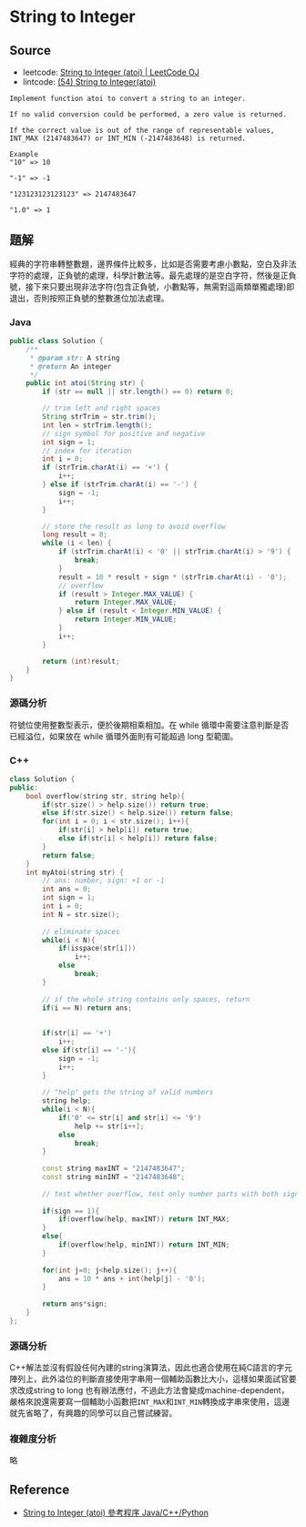 # String to Integer

## Source

- leetcode: [String to Integer (atoi) | LeetCode OJ](https://leetcode.com/problems/string-to-integer-atoi/)
- lintcode: [(54) String to Integer(atoi)](http://www.lintcode.com/en/problem/string-to-integeratoi/)

```
Implement function atoi to convert a string to an integer.

If no valid conversion could be performed, a zero value is returned.

If the correct value is out of the range of representable values,
INT_MAX (2147483647) or INT_MIN (-2147483648) is returned.

Example
"10" => 10

"-1" => -1

"123123123123123" => 2147483647

"1.0" => 1
```

## 題解

經典的字符串轉整數題，邊界條件比較多，比如是否需要考慮小數點，空白及非法字符的處理，正負號的處理，科學計數法等。最先處理的是空白字符，然後是正負號，接下來只要出現非法字符(包含正負號，小數點等，無需對這兩類單獨處理)即退出，否則按照正負號的整數進位加法處理。

### Java

```java
public class Solution {
    /**
     * @param str: A string
     * @return An integer
     */
    public int atoi(String str) {
        if (str == null || str.length() == 0) return 0;

        // trim left and right spaces
        String strTrim = str.trim();
        int len = strTrim.length();
        // sign symbol for positive and negative
        int sign = 1;
        // index for iteration
        int i = 0;
        if (strTrim.charAt(i) == '+') {
            i++;
        } else if (strTrim.charAt(i) == '-') {
            sign = -1;
            i++;
        }

        // store the result as long to avoid overflow
        long result = 0;
        while (i < len) {
            if (strTrim.charAt(i) < '0' || strTrim.charAt(i) > '9') {
                break;
            }
            result = 10 * result + sign * (strTrim.charAt(i) - '0');
            // overflow
            if (result > Integer.MAX_VALUE) {
                return Integer.MAX_VALUE;
            } else if (result < Integer.MIN_VALUE) {
                return Integer.MIN_VALUE;
            }
            i++;
        }

        return (int)result;
    }
}
```

### 源碼分析

符號位使用整數型表示，便於後期相乘相加。在 while 循環中需要注意判斷是否已經溢位，如果放在 while 循環外面則有可能超過 long 型範圍。


### C++
```c++
class Solution {
public:
    bool overflow(string str, string help){
        if(str.size() > help.size()) return true;
        else if(str.size() < help.size()) return false;
        for(int i = 0; i < str.size(); i++){
            if(str[i] > help[i]) return true;
            else if(str[i] < help[i]) return false;
        }
        return false;
    }
    int myAtoi(string str) {
        // ans: number, sign: +1 or -1
        int ans = 0;
        int sign = 1;
        int i = 0;
        int N = str.size();
        
        // eliminate spaces
        while(i < N){
            if(isspace(str[i]))
                i++;
            else
                break;
        }
        
        // if the whole string contains only spaces, return
        if(i == N) return ans;
        
        
        if(str[i] == '+') 
            i++;
        else if(str[i] == '-'){
            sign = -1;
            i++;
        }
        
        // "help" gets the string of valid numbers
        string help;
        while(i < N){
            if('0' <= str[i] and str[i] <= '9')
                help += str[i++];
            else
                break;
        }
        
        const string maxINT = "2147483647";
        const string minINT = "2147483648";
        
        // test whether overflow, test only number parts with both signs
        
        if(sign == 1){
            if(overflow(help, maxINT)) return INT_MAX;
        }
        else{
            if(overflow(help, minINT)) return INT_MIN;
        }
        
        for(int j=0; j<help.size(); j++){
            ans = 10 * ans + int(help[j] - '0');
        }
        
        return ans*sign;
    }
};
```

### 源碼分析
C++解法並沒有假設任何內建的string演算法，因此也適合使用在純C語言的字元陣列上，此外溢位的判斷直接使用字串用一個輔助函數比大小，這樣如果面試官要求改成string to long 也有辦法應付，不過此方法會變成machine-dependent，嚴格來說還需要寫一個輔助小函數把`INT_MAX`和`INT_MIN`轉換成字串來使用，這邊就先省略了，有興趣的同學可以自己嘗試練習。


### 複雜度分析

略

## Reference

- [String to Integer (atoi) 參考程序 Java/C++/Python](http://www.jiuzhang.com/solutions/string-to-integer-atoi/)

